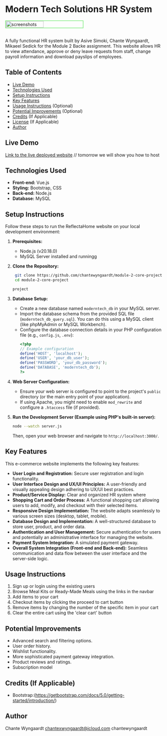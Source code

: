 # Modern Tech Solutions HR System
<div style="display: flex;flex-direction: column; grid-gap: 10px;">
     <div style="display: flex; grid-gap: 10px;">
        <img src="screenshots/1.png" alt="screenshots" width="49%" style="border: 2px solid lightgreen"/>
    </div>
</div>
<br>


A fully functional HR system built by Asive Simoki, Chante Wyngaardt, Mikaeel Sedick for the Module 2 Backe assignment. This website allows HR to view attendance, approve or deny leave requests from staff, change payroll information and download payslips of employees.

## Table of Contents
- [Live Demo](#live-demo)
- [Technologies Used](#technologies-used)
- [Setup Instructions](#setup-instructions)
- [Key Features](#key-features)
- [Usage Instructions](#usage-instructions) (Optional)
- [Potential Improvements](#potential-improvements) (Optional)
- [Credits](#credits) (If Applicable)
- [License](#license) (If Applicable)
- [Author](#author)

## Live Demo
[Link to the live deployed website](link/to/live_demo) // tomorrow we will show you how to host

## Technologies Used
- **Front-end:** Vue.js 
- **Styling:** Bootstrap, CSS
- **Back-end:** Node.js
- **Database:** MySQL

## Setup Instructions

Follow these steps to run the ReflectaHome website on your local development environment:

1.  **Prerequisites:**
    * Node.js (v20.18.0)
    * MySQL Server installed and runningg

2.  **Clone the Repository:**
    ```bash
     git clone https://github.com/chantewyngaardt/module-2-core-project.git
     cd module-2-core-project

    project
    ```

3.  **Database Setup:**
    * Create a new database named `moderntech_db` in your MySQL server.
    * Import the database schema from the provided SQL file (`moderntech_db_query.sql`). You can do this using a MySQL client (like phpMyAdmin or MySQL Workbench).
    * Configure the database connection details in your PHP configuration file (e.g., `config.js`, `.env`):
        ```php
        <?php
        // Example configuration
        define('HOST', 'localhost');
        define('USER', 'your_db_user');
        define('PASSWORD', 'your_db_password');
        define('DATABASE', 'moderntech_db');
        ?>
        ```

5.  **Web Server Configuration:**
    * Ensure your web server is configured to point to the project's `public` directory (or the main entry point of your application).
    * If using Apache, you might need to enable `mod_rewrite` and configure a `.htaccess` file (if provided).

6.  **Run the Development Server (Example using PHP's built-in server):**
    ```bash
    node --watch server.js
    ```
    Then, open your web browser and navigate to `http://localhost:3000/`.

## Key Features
This e-commerce website implements the following key features:

* **User Login and Registration:** Secure user registration and login functionality.
* **User Interface Design and UX/UI Principles:** A user-friendly and visually appealing design adhering to UX/UI best practices.
* **Product/Service Display:** Clear and organized HR system where 
* **Shopping Cart and Order Process:** A functional shopping cart allowing users to add, modify, and checkout with their selected items.
* **Responsive Design Implementation:** The website adapts seamlessly to various screen sizes (desktop, tablet, mobile).
* **Database Design and Implementation:** A well-structured database to store user, product, and order data.
* **Authentication and User Management:** Secure authentication for users and potentially an administrative interface for managing the website.
* **Payment System Integration:** A simulated payment gateway.
* **Overall System Integration (Front-end and Back-end):** Seamless communication and data flow between the user interface and the server-side logic.

## Usage Instructions
1. Sign up or login using the existing users
2. Browse Meal Kits or Ready-Made Meals using the links in the navbar
3. Add items to your cart
4. Checkout items by clicking the proceed to cart button
5. Remove items by changing the number of the specific item in your cart
6. Clear the entire cart using the 'clear cart' button

## Potential Improvements
* Advanced search and filtering options.
* User order history.
* Wishlist functionality.
* More sophisticated payment gateway integration.
* Product reviews and ratings.
* Subscription model 

## Credits (If Applicable)
* Bootstrap:(https://getbootstrap.com/docs/5.0/getting-started/introduction/)

## Author
Chante Wyngaardt
chantexwyngaardt@icloud.com
chantewyngaardt
